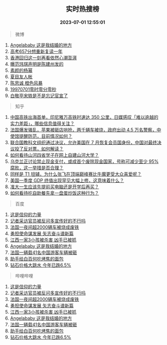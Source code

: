 <div align="center"><h2>实时热搜榜</h2><h4>2023-07-01 12:55:01</h4></div>

> 微博  

1. [Angelababy 这是我结婚的地方](https://s.weibo.com/weibo?q=%23Angelababy%20%E8%BF%99%E6%98%AF%E6%88%91%E7%BB%93%E5%A9%9A%E7%9A%84%E5%9C%B0%E6%96%B9%23&t=31&band_rank=1&Refer=top)<br />
2. [高考657分想重新复读一年](https://s.weibo.com/weibo?q=%23%E9%AB%98%E8%80%83657%E5%88%86%E6%83%B3%E9%87%8D%E6%96%B0%E5%A4%8D%E8%AF%BB%E4%B8%80%E5%B9%B4%23&t=31&band_rank=2&Refer=top)<br />
3. [香港回归这一刻再看依然心潮澎湃](https://s.weibo.com/weibo?q=%23%E9%A6%99%E6%B8%AF%E5%9B%9E%E5%BD%92%E8%BF%99%E4%B8%80%E5%88%BB%E5%86%8D%E7%9C%8B%E4%BE%9D%E7%84%B6%E5%BF%83%E6%BD%AE%E6%BE%8E%E6%B9%83%23&t=31&band_rank=3&Refer=top)<br />
4. [曝范玮琪声明是陈建州发的](https://s.weibo.com/weibo?q=%23%E6%9B%9D%E8%8C%83%E7%8E%AE%E7%90%AA%E5%A3%B0%E6%98%8E%E6%98%AF%E9%99%88%E5%BB%BA%E5%B7%9E%E5%8F%91%E7%9A%84%23&t=31&band_rank=4&Refer=top)<br />
5. [素颜的杨幂](https://s.weibo.com/weibo?q=%23%E7%B4%A0%E9%A2%9C%E7%9A%84%E6%9D%A8%E5%B9%82%23&t=31&band_rank=5&Refer=top)<br />
6. [夏目友人帐](https://s.weibo.com/weibo?q=%E5%A4%8F%E7%9B%AE%E5%8F%8B%E4%BA%BA%E5%B8%90&t=31&band_rank=6&Refer=top)<br />
7. [陈思诚 橙色风暴](https://s.weibo.com/weibo?q=%E9%99%88%E6%80%9D%E8%AF%9A%20%E6%A9%99%E8%89%B2%E9%A3%8E%E6%9A%B4&t=31&band_rank=7&Refer=top)<br />
8. [19970701零时零分零秒](https://s.weibo.com/weibo?q=%2319970701%E9%9B%B6%E6%97%B6%E9%9B%B6%E5%88%86%E9%9B%B6%E7%A7%92%23&t=31&band_rank=8&Refer=top)<br />
9. [白敬亭宋轶是不是忘记官宣了](https://s.weibo.com/weibo?q=%23%E7%99%BD%E6%95%AC%E4%BA%AD%E5%AE%8B%E8%BD%B6%E6%98%AF%E4%B8%8D%E6%98%AF%E5%BF%98%E8%AE%B0%E5%AE%98%E5%AE%A3%E4%BA%86%23&t=31&band_rank=9&Refer=top)<br />

> 知乎  

1. [中国高铁出海首单，印尼雅万高铁时速达 350 公里，日媒感叹「难以逾越的实力差距」，哪些信息值得关注？](https://www.zhihu.com/question/609596590)<br />
2. [法国爆发骚乱，苹果被砸店哄抢，两千辆车被烧，政府出动 4.5 万名警察，中使馆提醒防范，目前情况如何？](https://www.zhihu.com/question/609749253)<br />
3. [联合国教科文组织通过决议，允许美国在 7 月恢复会员国身份，中国对最终决议投了反对票，如何解读？](https://www.zhihu.com/question/609689310)<br />
4. [如何看待山河四省学子在网上自建山河大学？](https://www.zhihu.com/question/609297089)<br />
5. [乌克兰正讨论禁止现金支付，或成首个废除现金国家，号称可减少至少 95% 腐败，这一举措是否合理？](https://www.zhihu.com/question/609605756)<br />
6. [同样是 T1 坦辅，为什么张飞在顶端巅峰赛比牛魔更受大众喜爱呢？](https://www.zhihu.com/question/584112807)<br />
7. [美国一季度 GDP 终值出现罕见大幅上修，这意味着什么？](https://www.zhihu.com/question/609552412)<br />
8. [准大一生应该先提前买电脑还是开学后再买？](https://www.zhihu.com/question/609719019)<br />
9. [如何看待吃自助餐先拿一盘蛋炒饭这种行为？](https://www.zhihu.com/question/440916537)<br />

> 百度  

1. [这是信仰的力量](https://www.baidu.com/s?wd=%E8%BF%99%E6%98%AF%E4%BF%A1%E4%BB%B0%E7%9A%84%E5%8A%9B%E9%87%8F&sa=fyb_news&rsv_dl=fyb_news)<br />
2. [记者采访官员被反问多宣传好的不行吗](https://www.baidu.com/s?wd=%E8%AE%B0%E8%80%85%E9%87%87%E8%AE%BF%E5%AE%98%E5%91%98%E8%A2%AB%E5%8F%8D%E9%97%AE%E5%A4%9A%E5%AE%A3%E4%BC%A0%E5%A5%BD%E7%9A%84%E4%B8%8D%E8%A1%8C%E5%90%97&sa=fyb_news&rsv_dl=fyb_news)<br />
3. [法国一夜间超2000辆车被烧成废铁](https://www.baidu.com/s?wd=%E6%B3%95%E5%9B%BD%E4%B8%80%E5%A4%9C%E9%97%B4%E8%B6%852000%E8%BE%86%E8%BD%A6%E8%A2%AB%E7%83%A7%E6%88%90%E5%BA%9F%E9%93%81&sa=fyb_news&rsv_dl=fyb_news)<br />
4. [勇担使命谋发展 矢志奋斗谱新篇](https://www.baidu.com/s?wd=%E5%8B%87%E6%8B%85%E4%BD%BF%E5%91%BD%E8%B0%8B%E5%8F%91%E5%B1%95+%E7%9F%A2%E5%BF%97%E5%A5%8B%E6%96%97%E8%B0%B1%E6%96%B0%E7%AF%87&sa=fyb_news&rsv_dl=fyb_news)<br />
5. [江西一家3小孩被杀害 凶手已被抓](https://www.baidu.com/s?wd=%E6%B1%9F%E8%A5%BF%E4%B8%80%E5%AE%B63%E5%B0%8F%E5%AD%A9%E8%A2%AB%E6%9D%80%E5%AE%B3+%E5%87%B6%E6%89%8B%E5%B7%B2%E8%A2%AB%E6%8A%93&sa=fyb_news&rsv_dl=fyb_news)<br />
6. [Angelababy 这是我结婚的地方](https://www.baidu.com/s?wd=Angelababy+%E8%BF%99%E6%98%AF%E6%88%91%E7%BB%93%E5%A9%9A%E7%9A%84%E5%9C%B0%E6%96%B9&sa=fyb_news&rsv_dl=fyb_news)<br />
7. [法国一辆载41名中国游客车辆被砸](https://www.baidu.com/s?wd=%E6%B3%95%E5%9B%BD%E4%B8%80%E8%BE%86%E8%BD%BD41%E5%90%8D%E4%B8%AD%E5%9B%BD%E6%B8%B8%E5%AE%A2%E8%BD%A6%E8%BE%86%E8%A2%AB%E7%A0%B8&sa=fyb_news&rsv_dl=fyb_news)<br />
8. [助手给白百何吃烤焦的面包](https://www.baidu.com/s?wd=%E5%8A%A9%E6%89%8B%E7%BB%99%E7%99%BD%E7%99%BE%E4%BD%95%E5%90%83%E7%83%A4%E7%84%A6%E7%9A%84%E9%9D%A2%E5%8C%85&sa=fyb_news&rsv_dl=fyb_news)<br />
9. [钻石价格大跳水 今年已跌6.5%](https://www.baidu.com/s?wd=%E9%92%BB%E7%9F%B3%E4%BB%B7%E6%A0%BC%E5%A4%A7%E8%B7%B3%E6%B0%B4+%E4%BB%8A%E5%B9%B4%E5%B7%B2%E8%B7%8C6.5%25&sa=fyb_news&rsv_dl=fyb_news)<br />

> 哔哩哔哩  

1. [这是信仰的力量](https://www.baidu.com/s?wd=%E8%BF%99%E6%98%AF%E4%BF%A1%E4%BB%B0%E7%9A%84%E5%8A%9B%E9%87%8F&sa=fyb_news&rsv_dl=fyb_news)<br />
2. [记者采访官员被反问多宣传好的不行吗](https://www.baidu.com/s?wd=%E8%AE%B0%E8%80%85%E9%87%87%E8%AE%BF%E5%AE%98%E5%91%98%E8%A2%AB%E5%8F%8D%E9%97%AE%E5%A4%9A%E5%AE%A3%E4%BC%A0%E5%A5%BD%E7%9A%84%E4%B8%8D%E8%A1%8C%E5%90%97&sa=fyb_news&rsv_dl=fyb_news)<br />
3. [法国一夜间超2000辆车被烧成废铁](https://www.baidu.com/s?wd=%E6%B3%95%E5%9B%BD%E4%B8%80%E5%A4%9C%E9%97%B4%E8%B6%852000%E8%BE%86%E8%BD%A6%E8%A2%AB%E7%83%A7%E6%88%90%E5%BA%9F%E9%93%81&sa=fyb_news&rsv_dl=fyb_news)<br />
4. [勇担使命谋发展 矢志奋斗谱新篇](https://www.baidu.com/s?wd=%E5%8B%87%E6%8B%85%E4%BD%BF%E5%91%BD%E8%B0%8B%E5%8F%91%E5%B1%95+%E7%9F%A2%E5%BF%97%E5%A5%8B%E6%96%97%E8%B0%B1%E6%96%B0%E7%AF%87&sa=fyb_news&rsv_dl=fyb_news)<br />
5. [江西一家3小孩被杀害 凶手已被抓](https://www.baidu.com/s?wd=%E6%B1%9F%E8%A5%BF%E4%B8%80%E5%AE%B63%E5%B0%8F%E5%AD%A9%E8%A2%AB%E6%9D%80%E5%AE%B3+%E5%87%B6%E6%89%8B%E5%B7%B2%E8%A2%AB%E6%8A%93&sa=fyb_news&rsv_dl=fyb_news)<br />
6. [Angelababy 这是我结婚的地方](https://www.baidu.com/s?wd=Angelababy+%E8%BF%99%E6%98%AF%E6%88%91%E7%BB%93%E5%A9%9A%E7%9A%84%E5%9C%B0%E6%96%B9&sa=fyb_news&rsv_dl=fyb_news)<br />
7. [法国一辆载41名中国游客车辆被砸](https://www.baidu.com/s?wd=%E6%B3%95%E5%9B%BD%E4%B8%80%E8%BE%86%E8%BD%BD41%E5%90%8D%E4%B8%AD%E5%9B%BD%E6%B8%B8%E5%AE%A2%E8%BD%A6%E8%BE%86%E8%A2%AB%E7%A0%B8&sa=fyb_news&rsv_dl=fyb_news)<br />
8. [助手给白百何吃烤焦的面包](https://www.baidu.com/s?wd=%E5%8A%A9%E6%89%8B%E7%BB%99%E7%99%BD%E7%99%BE%E4%BD%95%E5%90%83%E7%83%A4%E7%84%A6%E7%9A%84%E9%9D%A2%E5%8C%85&sa=fyb_news&rsv_dl=fyb_news)<br />
9. [钻石价格大跳水 今年已跌6.5%](https://www.baidu.com/s?wd=%E9%92%BB%E7%9F%B3%E4%BB%B7%E6%A0%BC%E5%A4%A7%E8%B7%B3%E6%B0%B4+%E4%BB%8A%E5%B9%B4%E5%B7%B2%E8%B7%8C6.5%25&sa=fyb_news&rsv_dl=fyb_news)<br />
